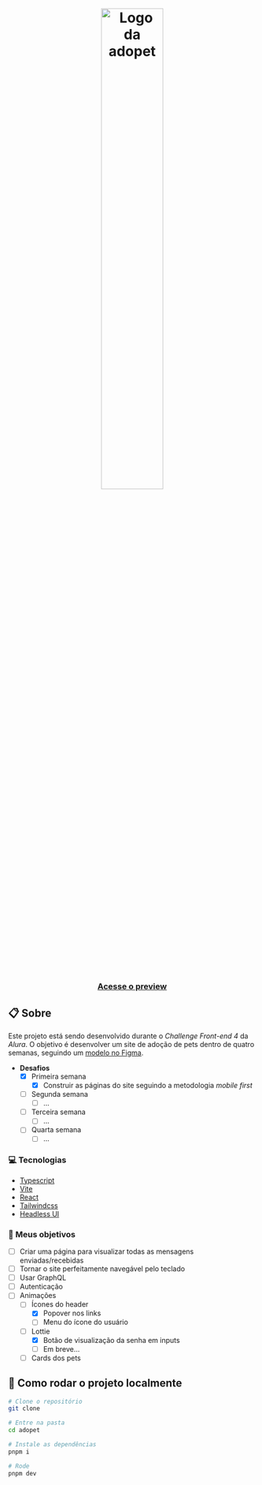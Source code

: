 <h1 align="center">
  <img src="https://ik.imagekit.io/698xlahbaqz/Logos-03_vdyCkQ9Bw.png?ik-sdk-version=javascript-1.4.3&updatedAt=1657315716722" alt="Logo da adopet" width="50%" />
</h1>

<h3 align="center">
  <a href="http://adopet-lovat.vercel.app/">Acesse o preview</a>
</h3>

## :clipboard: Sobre

Este projeto está sendo desenvolvido durante o _Challenge Front-end 4_ da *Alura*. O objetivo é desenvolver um site de adoção de pets dentro de quatro semanas, seguindo um [modelo no Figma](https://www.figma.com/file/TlfkDoIu8uyjZNla1T8TpH/Challenge---Adopet).

- **Desafios**
  - [X] Primeira semana
    - [X] Construir as páginas do site seguindo a metodologia *mobile first*
  - [ ] Segunda semana
    - [ ] ...
  - [ ] Terceira semana
    - [ ] ...
  - [ ] Quarta semana
    - [ ] ...

### :computer: Tecnologias

- [Typescript](https://www.typescriptlang.org/)
- [Vite](https://vitejs.dev/)
- [React](https://pt-br.reactjs.org/)
- [Tailwindcss](https://tailwindcss.com/)
- [Headless UI](https://headlessui.com/)

### :dart: Meus objetivos

- [ ] Criar uma página para visualizar todas as mensagens enviadas/recebidas
- [ ] Tornar o site perfeitamente navegável pelo teclado
- [ ] Usar GraphQL
- [ ] Autenticação
- [ ] Animações
  - [ ] Ícones do header
    - [X] Popover nos links
    - [ ] Menu do ícone do usuário
  - [ ] Lottie
    - [X] Botão de visualização da senha em inputs
    - [ ] Em breve...
  - [ ] Cards dos pets

## :file_folder: Como rodar o projeto localmente

```bash
# Clone o repositório
git clone 

# Entre na pasta
cd adopet

# Instale as dependências
pnpm i

# Rode
pnpm dev
```